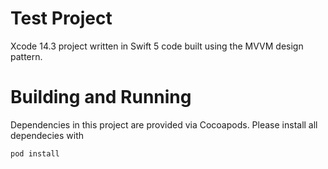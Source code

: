 # Test Project
Xcode 14.3 project written in Swift 5 code built using the MVVM design pattern.

# Building and Running
Dependencies in this project are provided via Cocoapods. Please install all dependecies with

`pod install`
